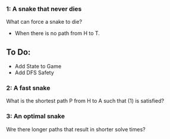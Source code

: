 ### 1: A snake that never dies
What can force a snake to die?
* When there is no path from H to T.

## To Do:
* Add State to Game
* Add DFS Safety


### 2: A fast snake
What is the shortest path P from H to A such that (1) is satisfied?

### 3: An optimal snake
Wre there longer paths that result in shorter solve times?